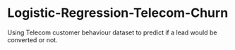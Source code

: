 # Logistic-Regression-Telecom-Churn
Using Telecom customer behaviour dataset to predict if a lead would be converted or not.
